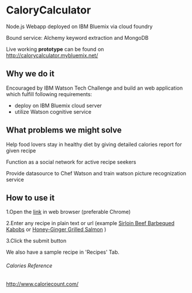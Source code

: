 # CaloryCalculator
Node.js Webapp deployed on IBM Bluemix via cloud foundry

Bound service: Alchemy keyword extraction  and MongoDB 

Live working **prototype** can be found on <http://calorycalculator.mybluemix.net/>


## Why we do it ##
Encouraged by IBM Watson Tech Challenge and build an web application which fulfill following requirements:
- deploy on IBM Bluemix cloud server
- utilize Watson cognitive service 

## What problems we might solve ##
Help food lovers stay in healthy diet by giving detailed calories report for given recipe

Function as a social network for active recipe seekers

Provide datasource to Chef Watson and train watson picture recognization service

## How to use it ##
1.Open the [link](http://calorycalculator.mybluemix.net/) in web browser (preferable Chrome)

2.Enter any recipe in plain text or url (example [Sirloin Beef Barbequed Kabobs](http://www.foodnetwork.ca/bbq/recipe/surf-n-turf-kabobs/7565/) or [Honey-Ginger Grilled Salmon](http://allrecipes.com/Recipe/Honey-Ginger-Grilled-Salmon-2/Detail.aspx?evt19=1&referringHubId=2834) )

3.Click the submit button

We also have a sample recipe in 'Recipes' Tab.


###### Calories Reference #######

http://www.caloriecount.com/
